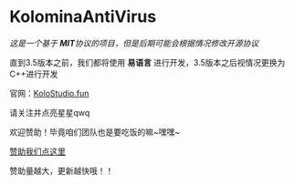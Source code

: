 # KolominaAntiVirus

*这是一个基于 **MIT**协议的项目，但是后期可能会根据情况修改开源协议*

直到3.5版本之前，我们都将使用 **易语言** 进行开发，3.5版本之后视情况更换为C++进行开发

官网：[KoloStudio.fun](https://www.kolostudio.fun)

请关注并点亮星星qwq

欢迎赞助！毕竟咱们团队也是要吃饭的嘛~嘿嘿~

[赞助我们点这里](https://afdian.net/a/KolominaStudio?tab=home)

赞助量越大，更新越快哦！！
